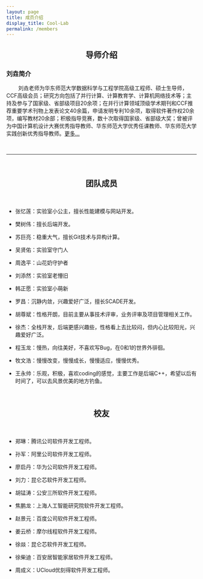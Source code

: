 ```yaml
---
layout: page
title: 成员介绍
display_title: Cool-Lab
permalink: /members
---
```


<center><h2><strong>导师介绍</strong></h2></center>

<h3><strong>刘垚简介</strong></h3>

&nbsp; &nbsp;&nbsp;&nbsp; &nbsp; 刘垚老师为华东师范大学数据科学与工程学院高级工程师、硕士生导师，CCF高级会员；研究方向包括了并行计算、计算教育学、计算机网络技术等；主持及参与了国家级、省部级项目20余项；在并行计算领域顶级学术期刊和CCF推荐重要学术刊物上发表论文40余篇，申请发明专利10余项，取得软件著作权20余项，编写教材20余部；积极指导竞赛，数十次取得国家级、省部级大奖；曾被评为中国计算机设计大赛优秀指导教师、华东师范大学优秀任课教师、华东师范大学实践创新优秀指导教师。[更多...](https://faculty.ecnu.edu.cn/_s37/ly2_6227/main.psp)

<br/>

****

<br/>

<center><h2><strong>团队成员</strong></h2></center>

<br/>

- 张忆莲：实验室小公主，擅长性能建模与网站开发。

- 樊树伟：擅长后端开发。

- 苏巨亮：稳重大气，擅长Git技术与异构计算。

- 吴贤佑：实验室守门人

- 周逸平：山花奶守护者

- 刘添然：实验室老懵旧

- 韩正愿：实验室小萌新

- 罗昌：沉静内敛，兴趣爱好广泛，擅长SCADE开发。

- 胡尊斌：性格开朗，目前主要从事技术评审，业务评审及项目管理相关工作。

- 徐杰：全栈开发，后端更感兴趣些，性格看上去比较闷，但内心比较阳光，兴趣爱好广泛。

- 程玉龙：慢热，向往美好，不喜欢写Bug，在0和1的世界外徘徊。

- 牧文浩：慢慢改变，慢慢成长，慢慢适应，慢慢优秀。

- 王永帅：乐观，积极，喜欢coding的感觉，主要工作是后端C++，希望以后有时间了，可以去风景优美的地方钓鱼。

<br/>

<center><h2><strong>校友</strong></h2></center>

<br/>

- 郑琳：腾讯公司软件开发工程师。

- 孙军：阿里公司软件开发工程师。

- 廖启丹：华为公司软件开发工程师。

- 刘力：昆仑芯软件开发工程师。

- 胡锰涛：公安三所软件开发工程师。

- 焦鹏龙：上海人工智能研究院软件开发工程师。

- 赵景元：百度公司软件开发工程师。

- 姜云桥：摩尔线程软件开发工程师。

- 徐燚：昆仑芯软件开发工程师。

- 徐柴迪：百安居智能家居软件开发工程师。

- 周成义：UCloud优刻得软件开发工程师。

<br/>
  <br/>
  <br/>

